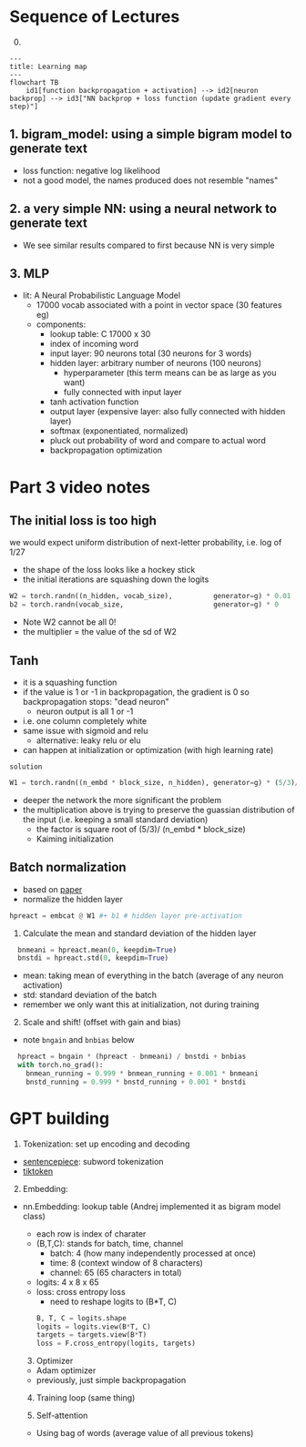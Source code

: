 # Sequence of Lectures

0. 

```mermaid
---
title: Learning map
---
flowchart TB
    id1[function backpropagation + activation] --> id2[neuron backprop] --> id3["NN backprop + loss function (update gradient every step)"]

```

## 1. bigram_model: using a simple bigram model to generate text

- loss function: negative log likelihood
- not a good model, the names produced does not resemble "names"

## 2. a very simple NN: using a neural network to generate text

- We see similar results compared to first because NN is very simple

## 3. MLP

- lit: A Neural Probabilistic Language Model
  - 17000 vocab associated with a point in vector space (30 features eg)
  - components:
    - lookup table: C 17000 x 30
    - index of incoming word
    - input layer: 90 neurons total (30 neurons for 3 words)
    - hidden layer: arbitrary number of neurons (100 neurons)
      - hyperparameter (this term means can be as large as you want)
      - fully connected with input layer
    - tanh activation function
    - output layer (expensive layer: also fully connected with hidden layer)
    - softmax (exponentiated, normalized)
    - pluck out probability of word and compare to actual word
    - backpropagation optimization

# Part 3 video notes

## The initial loss is too high

we would expect uniform distribution of next-letter probability, i.e. log of 1/27

- the shape of the loss looks like a hockey stick
- the initial iterations are squashing down the logits

```python
W2 = torch.randn((n_hidden, vocab_size),          generator=g) * 0.01
b2 = torch.randn(vocab_size,                      generator=g) * 0
```

- Note W2 cannot be all 0!
- the multiplier = the value of the sd of W2

## Tanh

- it is a squashing function
- if the value is 1 or -1 in backpropagation, the gradient is 0 so backpropagation stops: "dead neuron"
  - neuron output is all 1 or -1
- i.e. one column completely white
- same issue with sigmoid and relu
  - alternative: leaky relu or elu
- can happen at initialization or optimization (with high learning rate)

`solution`

```python
W1 = torch.randn((n_embd * block_size, n_hidden), generator=g) * (5/3)/((n_embd * block_size)**0.5)
```

- deeper the network the more significant the problem
- the multiplication above is trying to preserve the guassian distribution of the input (i.e. keeping a small standard deviation)
  - the factor is square root of (5/3)/ (n_embd \* block_size)
  - Kaiming initialization

## Batch normalization
- based on [paper](https://arxiv.org/abs/1502.03167)
- normalize the hidden layer
```python
hpreact = embcat @ W1 #+ b1 # hidden layer pre-activation
```

1. Calculate the mean and standard deviation of the hidden layer
```python
  bnmeani = hpreact.mean(0, keepdim=True)
  bnstdi = hpreact.std(0, keepdim=True)
```
- mean: taking mean of everything in the batch (average of any neuron activation)
- std: standard deviation of the batch
- remember we only want this at initialization, not during training
2. Scale and shift! (offset with gain and bias)
- note `bngain` and `bnbias` below
```python
  hpreact = bngain * (hpreact - bnmeani) / bnstdi + bnbias
  with torch.no_grad():
    bnmean_running = 0.999 * bnmean_running + 0.001 * bnmeani
    bnstd_running = 0.999 * bnstd_running + 0.001 * bnstdi
```

# GPT building

1. Tokenization: set up encoding and decoding

- [sentencepiece](https://github.com/google/sentencepiece): subword tokenization
- [tiktoken](https://github.com/openai/tiktoken)

2. Embedding:

- nn.Embedding: lookup table (Andrej implemented it as bigram model class)

  - each row is index of charater
  - (B,T,C): stands for batch, time, channel
    - batch: 4 (how many independently processed at once)
    - time: 8 (context window of 8 characters)
    - channel: 65 (65 characters in total)
  - logits: 4 x 8 x 65
  - loss: cross entropy loss
    - need to reshape logits to (B\*T, C)
    ```python
    B, T, C = logits.shape
    logits = logits.view(B*T, C)
    targets = targets.view(B*T)
    loss = F.cross_entropy(logits, targets)
    ```

  3. Optimizer

  - Adam optimizer
  - previously, just simple backpropagation

  4. Training loop (same thing)

  5. Self-attention

  - Using bag of words (average value of all previous tokens)

